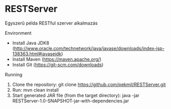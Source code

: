 # RESTServer
Egyszerű példa RESTful szerver alkalmazás

Environment

  - Install Java JDK8 (http://www.oracle.com/technetwork/java/javase/downloads/index-jsp-138363.html#javasejdk)
  - Install Maven (https://maven.apache.org/)
  - Install Git (https://git-scm.com/downloads)

Running

  1. Clone the repository: git clone https://github.com/pekmil/RESTServer.git
  2. Run: mvn clean install
  3. Start generated JAR file (from the target directory): java -jar RESTServer-1.0-SNAPSHOT-jar-with-dependencies.jar
